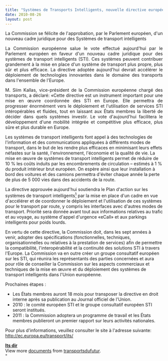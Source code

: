 ```yaml
---
title: "Systèmes de Transports Intelligents, nouvelle directive européenne"
date: 2010-08-26
layout: post
---
```


<p style="text-align: justify">La Commission se félicite de l'approbation, par le Parlement européen, d'un nouveau cadre juridique pour des Systèmes de transport intelligents</p> <p style="text-align: justify">La Commission européenne salue le vote effectué aujourd'hui par le Parlement européen en faveur d'un nouveau cadre juridique pour des systèmes de transport intelligents (STI). Ces systèmes peuvent contribuer grandement à la mise en place d'un système de transport plus propre, plus sûr et plus efficace. La directive adoptée aujourd'hui devrait accélérer le déploiement de technologies innovantes dans le domaine des transports dans l'ensemble de l'Europe.</p> <p style="text-align: justify">M. Siim Kallas, vice-président de la Commission européenne chargé des transports, a déclaré: «Cette directive est un instrument important pour une mise en œuvre coordonnée des STI en Europe. Elle permettra de progresser énormément vers le déploiement et l'utilisation de services STI intéropérables et fluides, tout en laissant aux États membres la liberté de décider dans quels systèmes investir. Le vote d'aujourd'hui facilitera le développement d'une mobilité intégrée et compétitive plus efficace, plus sûre et plus durable en Europe.</p> <p style=""text-align: justify""> </p>  <!--more-->   <p style=""text-align: justify"">Les systèmes de transport intelligents font appel à des technologies de l'information et des communications appliquées à différents modes de transport, dans le but de les rendre plus efficaces en minimisant leurs effets néfastes sur la santé, l'environnement, l'économie et la qualité de vie. La mise en œuvre de systèmes de transport intelligents permet de réduire de 10 % les coûts induits par les encombrements de circulation – estimés à 1 % du produit intérieur brut européen. On espère ainsi que leur installation à bord des voitures et des camions permettra d'éviter chaque année la perte de plus de 5 000 vies dans des accidents de la route.</p> <p style=""text-align: justify"">La directive approuvée aujourd'hui soutiendra le Plan d'action sur les systèmes de transport intelligents<a href=""http://europa.eu/rapid/pressReleasesAction.do?reference=IP/10/891&format=HTML&aged=0&language=FR&guiLanguage=fr#footnote-1#footnote-1""><sup>1</sup></a> par la mise en place d'un cadre en vue d'accélérer et de coordonner le déploiement et l'utilisation de ces systèmes pour le transport par route, y compris les interfaces avec d'autres modes de transport. Priorité sera donnée avant tout aux informations relatives au trafic et au voyage, au système d'appel d'urgence «eCall» et aux parkings intelligents pour poids lourds.</p> <p style=""text-align: justify"">En vertu de cette directive, la Commission doit, dans les sept années à venir, adopter des spécifications (fonctionnelles, techniques, organisationnelles ou relatives à la prestation de services) afin de permettre la compatibilité, l'interopérabilité et la continuité des solutions STI à travers l'Europe. La Commission va en outre créer un groupe consultatif européen sur les STI, qui réunira les représentants des parties concernées et aura pour rôle de conseiller la Commission sur les aspects commerciaux et techniques de la mise en œuvre et du déploiement des systèmes de transport intelligents dans l'Union européenne.</p> <p>Prochaines étapes :</p> <ul> <li>Les États membres auront 18 mois pour transposer la directive en droit interne après sa publication au Journal officiel de l'Union.</li> <li>2010 : le comité européen STI et le groupe consultatif européen STI seront institués.</li> <li>2011 : la Commission adoptera un programme de travail et les États membres publieront un premier rapport sur leurs activités nationales.</li> </ul> <p>Pour plus d'informations, veuillez consulter le site à l'adresse suivante: <a href=""http://ec.europa.eu/transport/its/"">http://ec.europa.eu/transport/its/</a></p> <div id=""__ss_5059893"" style=""width: 477px""><strong style=""margin: 12px 0 4px""><a href=""http://www.slideshare.net/transportsdufutur/its-dir"" title=""Its dir"">Its dir</a></strong>      <div style=""padding: 5px 0 12px"">View more <a href=""http://www.slideshare.net/"">documents</a> from <a href=""http://www.slideshare.net/transportsdufutur"">transportsdufutur</a>.</div> </div>"
